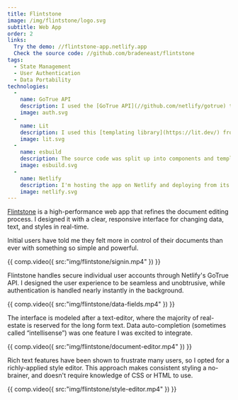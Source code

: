 ```yaml
---
title: Flintstone
image: /img/flintstone/logo.svg
subtitle: Web App
order: 2
links:
  Try the demo: //flintstone-app.netlify.app
  Check the source code: //github.com/bradeneast/flintstone
tags:
  - State Management
  - User Authentication
  - Data Portability
technologies:
  - 
    name: GoTrue API
    description: I used the [GoTrue API](//github.com/netlify/gotrue) to handle user signup, authentication and custom user data. GoTrue is based on OAuth2 and JWT.
    image: auth.svg
  - 
    name: Lit
    description: I used this [templating library](https://lit.dev/) from Google's to render a reactive user interface.
    image: lit.svg
  - 
    name: esbuild
    description: The source code was split up into components and templates, so [esbuild](//github.com/evanw/esbuild) was the fastest way to bundle and minify the application.
    image: esbuild.svg
  - 
    name: Netlify
    description: I'm hosting the app on Netlify and deploying from its GitHub repository.
    image: netlify.svg
---
```


[Flintstone](//flintstone.app) is a high-performance web app that refines the document editing process. I designed it with a clear, responsive interface for changing data, text, and styles in real-time.

Initial users have told me they felt more in control of their documents than ever with something so simple and powerful.

{{ comp.video({ src:"img/flintstone/signin.mp4" }) }}

Flintstone handles secure individual user accounts through Netlify's GoTrue API. I designed the user experience to be seamless and unobtrusive, while authentication is handled nearly instantly in the background.

{{ comp.video({ src:"img/flintstone/data-fields.mp4" }) }}

The interface is modeled after a text-editor, where the majority of real-estate is reserved for the long form text. Data auto-completion (sometimes called &ldquo;intellisense&rdquo;) was one feature I was excited to integrate.

{{ comp.video({ src:"img/flintstone/document-editor.mp4" }) }}

Rich text features have been shown to frustrate many users, so I opted for a richly-applied style editor. This approach makes consistent styling a no-brainer, and doesn't require knowledge of CSS or HTML to use.

{{ comp.video({ src:"img/flintstone/style-editor.mp4" }) }}
